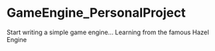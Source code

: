 # GameEngine_PersonalProject
Start writing a simple game engine...
Learning from the famous Hazel Engine 
